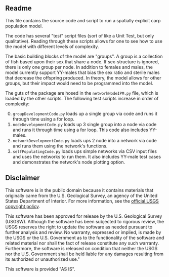 ## Readme 

This file contains the source code and script to run a spatially explicit carp population model.

The code has several "test" script files (sort of like a Unit Test, but only qualitative). Reading through these scripts allows for one to see how to use the model with different levels of complexity. 

The basic building blocks of the model are "groups". A group is a collection of fish based upon their sex that share a node. If sex-structure is ignored, there is only one group per node. In addition to females and males, the model currently support YY-males that bias the sex ratio and sterile males that decrease the offspring produced. In theory, the model allows for other groups, but their impact would need to be programmed into the model. 

The guts of the package are hosed in the `networkNodeIPM.py` file, which is loaded by the other scripts. The following test scripts increase in order of complexity:

0. `groupDevelopmentCode.py` loads up a single group via code and runs it through time using a for loop.
1. `nodeDevelopmentCode.py` loads up 3 single group into a node via code and runs it through time using a for loop. This code also includes YY-males.
2. `networkDevelopmentCode.py` loads ups 2 node into a network via code and runs them using the network's functions. 
3. `selfPopulatingCode.py` loads ups simple networks via CSV input files and uses the networks to run them. It also includes YY-male test cases and demonstrates the network's node plotting option.

## Disclaimer

This software is in the public domain because it contains materials that originally came from the U.S. Geological Survey, an agency of the United States Department of Interior. For more information, see the [official USGS copyright policy](https://www2.usgs.gov/visual-id/credit_usgs.html#copyright/).


This software has been approved for release by the U.S. Geological Survey (USGSW). Although the software has been subjected to rigorous review, the USGS reserves the right to update the software as needed pursuant to further analysis and review. No warranty, expressed or implied, is made by the USGS or the U.S. Government as to the functionality of the software and related material nor shall the fact of release constitute any such warranty. Furthermore, the software is released on condition that neither the USGS nor the U.S. Government shall be held liable for any damages resulting from its authorized or unauthorized use."

This software is provided "AS IS".

